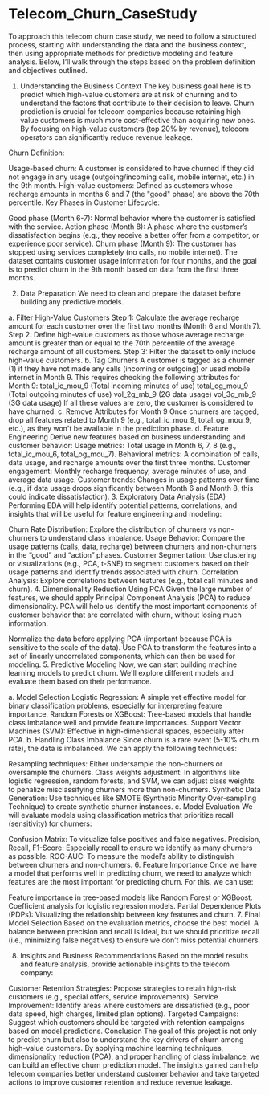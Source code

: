 # Telecom_Churn_CaseStudy

To approach this telecom churn case study, we need to follow a structured process, starting with understanding the data and the business context, then using appropriate methods for predictive modeling and feature analysis. Below, I’ll walk through the steps based on the problem definition and objectives outlined.

1. Understanding the Business Context
The key business goal here is to predict which high-value customers are at risk of churning and to understand the factors that contribute to their decision to leave. Churn prediction is crucial for telecom companies because retaining high-value customers is much more cost-effective than acquiring new ones. By focusing on high-value customers (top 20% by revenue), telecom operators can significantly reduce revenue leakage.

Churn Definition:

Usage-based churn: A customer is considered to have churned if they did not engage in any usage (outgoing/incoming calls, mobile internet, etc.) in the 9th month.
High-value customers: Defined as customers whose recharge amounts in months 6 and 7 (the "good" phase) are above the 70th percentile.
Key Phases in Customer Lifecycle:

Good phase (Month 6-7): Normal behavior where the customer is satisfied with the service.
Action phase (Month 8): A phase where the customer’s dissatisfaction begins (e.g., they receive a better offer from a competitor, or experience poor service).
Churn phase (Month 9): The customer has stopped using services completely (no calls, no mobile internet).
The dataset contains customer usage information for four months, and the goal is to predict churn in the 9th month based on data from the first three months.

2. Data Preparation
We need to clean and prepare the dataset before building any predictive models.

a. Filter High-Value Customers
Step 1: Calculate the average recharge amount for each customer over the first two months (Month 6 and Month 7).
Step 2: Define high-value customers as those whose average recharge amount is greater than or equal to the 70th percentile of the average recharge amount of all customers.
Step 3: Filter the dataset to only include high-value customers.
b. Tag Churners
A customer is tagged as a churner (1) if they have not made any calls (incoming or outgoing) or used mobile internet in Month 9.
This requires checking the following attributes for Month 9:
total_ic_mou_9 (Total incoming minutes of use)
total_og_mou_9 (Total outgoing minutes of use)
vol_2g_mb_9 (2G data usage)
vol_3g_mb_9 (3G data usage)
If all these values are zero, the customer is considered to have churned.
c. Remove Attributes for Month 9
Once churners are tagged, drop all features related to Month 9 (e.g., total_ic_mou_9, total_og_mou_9, etc.), as they won't be available in the prediction phase.
d. Feature Engineering
Derive new features based on business understanding and customer behavior:
Usage metrics: Total usage in Month 6, 7, 8 (e.g., total_ic_mou_6, total_og_mou_7).
Behavioral metrics: A combination of calls, data usage, and recharge amounts over the first three months.
Customer engagement: Monthly recharge frequency, average minutes of use, and average data usage.
Customer trends: Changes in usage patterns over time (e.g., if data usage drops significantly between Month 6 and Month 8, this could indicate dissatisfaction).
3. Exploratory Data Analysis (EDA)
Performing EDA will help identify potential patterns, correlations, and insights that will be useful for feature engineering and modeling:

Churn Rate Distribution: Explore the distribution of churners vs non-churners to understand class imbalance.
Usage Behavior: Compare the usage patterns (calls, data, recharge) between churners and non-churners in the “good” and “action” phases.
Customer Segmentation: Use clustering or visualizations (e.g., PCA, t-SNE) to segment customers based on their usage patterns and identify trends associated with churn.
Correlation Analysis: Explore correlations between features (e.g., total call minutes and churn).
4. Dimensionality Reduction Using PCA
Given the large number of features, we should apply Principal Component Analysis (PCA) to reduce dimensionality. PCA will help us identify the most important components of customer behavior that are correlated with churn, without losing much information.

Normalize the data before applying PCA (important because PCA is sensitive to the scale of the data).
Use PCA to transform the features into a set of linearly uncorrelated components, which can then be used for modeling.
5. Predictive Modeling
Now, we can start building machine learning models to predict churn. We'll explore different models and evaluate them based on their performance.

a. Model Selection
Logistic Regression: A simple yet effective model for binary classification problems, especially for interpreting feature importance.
Random Forests or XGBoost: Tree-based models that handle class imbalance well and provide feature importances.
Support Vector Machines (SVM): Effective in high-dimensional spaces, especially after PCA.
b. Handling Class Imbalance
Since churn is a rare event (5-10% churn rate), the data is imbalanced. We can apply the following techniques:

Resampling techniques: Either undersample the non-churners or oversample the churners.
Class weights adjustment: In algorithms like logistic regression, random forests, and SVM, we can adjust class weights to penalize misclassifying churners more than non-churners.
Synthetic Data Generation: Use techniques like SMOTE (Synthetic Minority Over-sampling Technique) to create synthetic churner instances.
c. Model Evaluation
We will evaluate models using classification metrics that prioritize recall (sensitivity) for churners:

Confusion Matrix: To visualize false positives and false negatives.
Precision, Recall, F1-Score: Especially recall to ensure we identify as many churners as possible.
ROC-AUC: To measure the model’s ability to distinguish between churners and non-churners.
6. Feature Importance
Once we have a model that performs well in predicting churn, we need to analyze which features are the most important for predicting churn. For this, we can use:

Feature importance in tree-based models like Random Forest or XGBoost.
Coefficient analysis for logistic regression models.
Partial Dependence Plots (PDPs): Visualizing the relationship between key features and churn.
7. Final Model Selection
Based on the evaluation metrics, choose the best model. A balance between precision and recall is ideal, but we should prioritize recall (i.e., minimizing false negatives) to ensure we don’t miss potential churners.

8. Insights and Business Recommendations
Based on the model results and feature analysis, provide actionable insights to the telecom company:

Customer Retention Strategies: Propose strategies to retain high-risk customers (e.g., special offers, service improvements).
Service Improvement: Identify areas where customers are dissatisfied (e.g., poor data speed, high charges, limited plan options).
Targeted Campaigns: Suggest which customers should be targeted with retention campaigns based on model predictions.
Conclusion
The goal of this project is not only to predict churn but also to understand the key drivers of churn among high-value customers. By applying machine learning techniques, dimensionality reduction (PCA), and proper handling of class imbalance, we can build an effective churn prediction model. The insights gained can help telecom companies better understand customer behavior and take targeted actions to improve customer retention and reduce revenue leakage.
